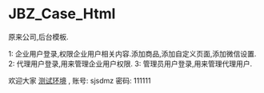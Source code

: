 # JBZ_Case_Html
原来公司,后台模板.

1: 企业用户登录,权限企业用户相关内容.添加商品,添加自定义页面,添加微信设置.
2: 代理用户登录,用来管理企业用户权限.
3: 管理员用户登录,用来管理代理用户.

欢迎大家 [测试环境](https://wx.jubaozan.cn/) , 账号: sjsdmz 密码: 111111
